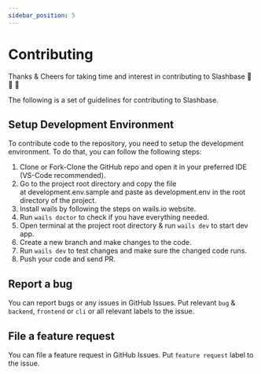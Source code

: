 ```yaml
---
sidebar_position: 5
---
```


# Contributing

Thanks & Cheers for taking time and interest in contributing to Slashbase 🙌 🙏 👏

The following is a set of guidelines for contributing to Slashbase.

## Setup Development Environment 

To contribute code to the repository, you need to setup the development environment. To do that, you can follow the following steps:
1. Clone or Fork-Clone the GitHub repo and open it in your preferred IDE (VS-Code recommended).
2. Go to the project root directory and copy the file at development.env.sample and paste as development.env in the root directory of the project.
3. Install wails by following the steps on wails.io website.
4. Run `wails doctor` to check if you have everything needed.
5. Open terminal at the project root directory & run `wails dev` to start dev app.
6. Create a new branch and make changes to the code.
7. Run `wails dev` to test changes and make sure the changed code runs.
8. Push your code and send PR.

## Report a bug

You can report bugs or any issues in GitHub Issues. Put relevant `bug` & `backend`, `frontend` or `cli` or all relevant labels to the issue.

## File a feature request

You can file a feature request in GitHub Issues. Put `feature request` label to the issue.